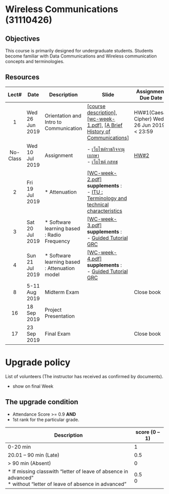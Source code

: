 #  Wireless Communications (31110426)

## Objectives
This course is primarily designed for undergraduate students. Students become familiar with Data Communications and Wireless communication concepts and terminologies.



## Resources

| Lect# | Date | Description  |Slide| Assignment Due Date |
|:-----:|------|-------------|----|---------------------|
|  1 |Wed 26 Jun 2019| Orientation and Intro to Communication| [[course description]](https://drive.google.com/file/d/17zwMrWtzY4BZqPxuOGUU_TA_riljR0rv/view?usp=sharing), [[wc-week-1.pdf]](https://drive.google.com/file/d/10Q0Vgfu89kDkFgb4z3RD9T_HVFaXgHOa/view?usp=sharing), [[A Brief History of Communications]](https://www.mebmarket.com/index.php?action=BookDetails&book_id=20)| HW\#1(Caesar Cipher) Wed 26 Jun 2019 < 23:59|
|No-Class | Wed 10 Jul 2019 | Assignment | - [เว็บไซต์ราชกิจจานุเบกษา](http://www.mratchakitcha.soc.go.th/index.php) <br> - [เว็บไซต์ กสทช](https://www.nbtc.go.th/Home.aspx)| [HW\#2](hw2.md) |
| 2 |Fri 19 Jul 2019| * Attenuation| [[WC-week-2.pdf]]() <br> **supplements** :<br> - [ITU : Terminology and technical characteristics](https://life.itu.int/radioclub/rr/art1.pdf) | |
| 3 |Sat 20 Jul 2019| * Software learning based : Radio Frequency| [[WC-week-3.pdf]]() <br> **supplements** :<br> - [Guided Tutorial GRC](https://wiki.gnuradio.org/index.php/Guided_Tutorial_GRC) | |
| 4 |Sun 21 Jul 2019| * Software learning based : Attenuation model | [[WC-week-4.pdf]]() <br> **supplements** :<br> - [Guided Tutorial GRC](https://wiki.gnuradio.org/index.php/Guided_Tutorial_GRC) | |
| 8 | 5-11 Aug 2019 | Midterm Exam || Close book |
| 16 | 18 Sep 2019 | Project Presentation || |
| 17 | 23 Sep 2019 | Final Exam  || Close book |

# Upgrade policy

List of volunteers (The instructor has received as confirmed by documents).

* show on final Week

## The upgrade condition
* Attendance Score >= 0.9  **AND** 
* 1st rank for the particular grade.

| Description                                                                                                    | score (0 – 1) |
|----------------------------------------------------------------------------------------------------------------|---------------|
| 0-20 min                                                                                                       | 1             |
| 20.01 – 90 min (Late)                                                                                          | 0.5           |
| > 90 min (Absent)                                                                                              | 0             |
| * If missing classwith “letter of leave of absence in advanced” <br> * without “letter of leave of absence in advanced” | 0.5 <br>0         |
